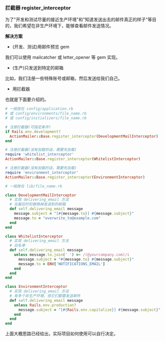 ### 拦截器 register_interceptor

为了"开发和测试尽量的接近生产环境"和"知道发送出去的邮件真正的样子"等目的，我们希望在非生产环境下，能够查看邮件发送情况。

**解决方案**

- (开发、测试)用邮件预览 gem

我们可以使用 mailcatcher 或 letter_opener 等 gem 实现。

- (生产)只发送到特定的邮箱

比如，我们注册一些特殊账号或邮箱，然后发送给我们自己。

- 用拦截器

也就是下面要介绍的。

```ruby
# 一般放在 config/application.rb
# 或 config/environments/file_name.rb
# 或 config/initializers/file_name.rb

# 注册拦截器(可指定条件)
if Rails.env.development?
  ActionMailer::Base.register_interceptor(DevelopmentMailInterceptor)
end

# 注册拦截器(没有加载的话，需要先加载)
require 'whitelist_interceptor'
ActionMailer::Base.register_interceptor(WhitelistInterceptor)

# 注册拦截器(没有加载的话，需要先加载)
require 'environment_interceptor'
ActionMailer::Base.register_interceptor(EnvironmentInterceptor)
```

```ruby
# 一般放在 lib/file_name.rb

class DevelopmentMailInterceptor
  # 实现 delivering_email 方法
  # 在最后时刻替换掉发送到的邮箱
  def self.delivering_email message
    message.subject = "[#{message.to}] #{message.subject}"
    message.to = "overwrite_to@example.com"
  end
end

class WhitelistInterceptor
  # 实现 delivering_email 方法
  # 白名单
  def self.delivering_email message
    unless message.to.join(' ') =~ /(@yourcompany.com)/i
      message.subject = "#{message.to} #{message.subject}"
      message.to = ENV['NOTIFICATIONS_EMAIL']
    end
  end
end

class EnvironmentInterceptor
  # 实现 delivering_email 方法
  # 有多个非生产环境，但它们都要发送邮件
  def self.delivering_email message
    unless Rails.env.production?
      message.subject = "[#{Rails.env.capitalize}] #{message.subject}"
    end
  end
end
```

上面大概思路已经给出，实际项目如何使用可以自行决定。
